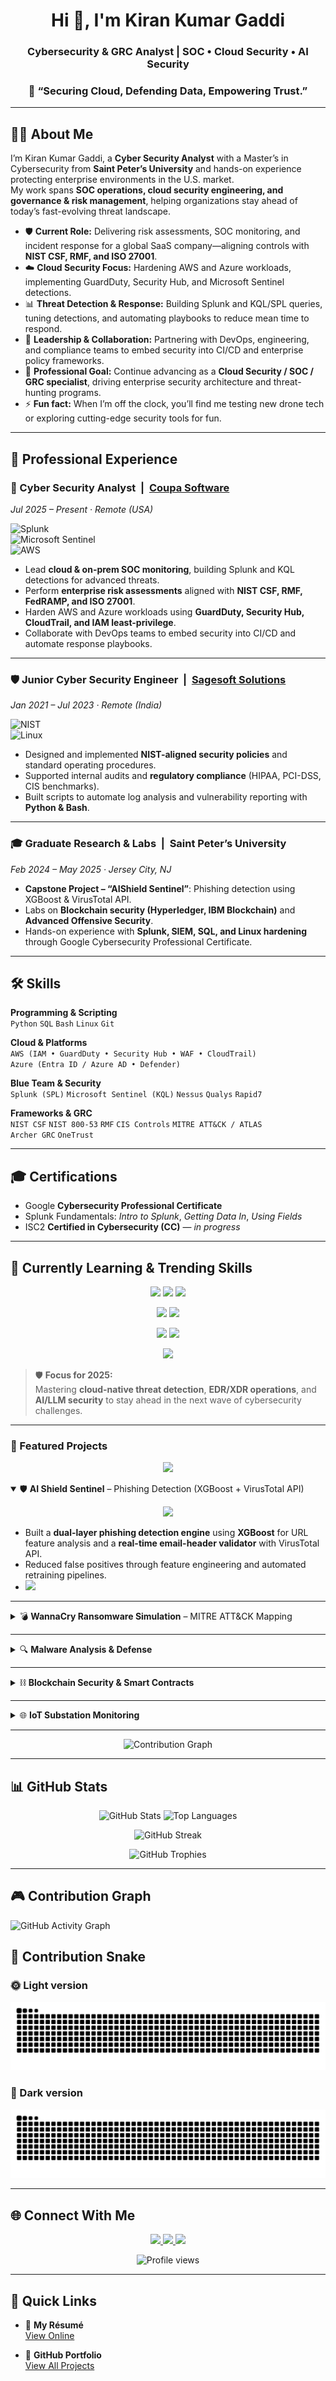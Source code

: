 <!-- PROFILE README FOR: Kirankumar2887138 -->

<h1 align="center">Hi 👋, I'm Kiran Kumar Gaddi</h1>
<h3 align="center">Cybersecurity & GRC Analyst | SOC • Cloud Security • AI Security</h3>

<h3 align="center">
🚀 “Securing Cloud, Defending Data, Empowering Trust.”
</h3>

---

## 🙋‍♂️ About Me
I’m Kiran Kumar Gaddi, a **Cyber Security Analyst** with a Master’s in Cybersecurity from **Saint Peter’s University** and hands-on experience protecting enterprise environments in the U.S. market.  
My work spans **SOC operations, cloud security engineering, and governance & risk management**, helping organizations stay ahead of today’s fast-evolving threat landscape.

- 🛡️ **Current Role:** Delivering risk assessments, SOC monitoring, and incident response for a global SaaS company—aligning controls with **NIST CSF, RMF, and ISO 27001**.  
- ☁️ **Cloud Security Focus:** Hardening AWS and Azure workloads, implementing GuardDuty, Security Hub, and Microsoft Sentinel detections.  
- 📊 **Threat Detection & Response:** Building Splunk and KQL/SPL queries, tuning detections, and automating playbooks to reduce mean time to respond.  
- 🤝 **Leadership & Collaboration:** Partnering with DevOps, engineering, and compliance teams to embed security into CI/CD and enterprise policy frameworks.  
- 🎯 **Professional Goal:** Continue advancing as a **Cloud Security / SOC / GRC specialist**, driving enterprise security architecture and threat-hunting programs.  
- ⚡ **Fun fact:** When I’m off the clock, you’ll find me testing new drone tech or exploring cutting-edge security tools for fun.

---

## 💼 Professional Experience  

### 🚀 Cyber Security Analyst &nbsp;|&nbsp; [Coupa Software](https://www.coupa.com/)  
*Jul 2025 – Present · Remote (USA)*  

![Splunk](https://img.shields.io/badge/-Splunk-000000?style=flat-square&logo=splunk)  
![Microsoft Sentinel](https://img.shields.io/badge/-Microsoft%20Sentinel-0078D4?style=flat-square&logo=microsoftazure)  
![AWS](https://img.shields.io/badge/-AWS%20Security-232F3E?style=flat-square&logo=amazon-aws)  

- Lead **cloud & on-prem SOC monitoring**, building Splunk and KQL detections for advanced threats.  
- Perform **enterprise risk assessments** aligned with **NIST CSF, RMF, FedRAMP, and ISO 27001**.  
- Harden AWS and Azure workloads using **GuardDuty, Security Hub, CloudTrail, and IAM least-privilege**.  
- Collaborate with DevOps teams to embed security into CI/CD and automate response playbooks.

---

### 🛡️ Junior Cyber Security Engineer &nbsp;|&nbsp; [Sagesoft Solutions](https://www.sagesoftsolutions.com/)  
*Jan 2021 – Jul 2023 · Remote (India)*  

![NIST](https://img.shields.io/badge/-NIST%20CSF-0A0A0A?style=flat-square)  
![Linux](https://img.shields.io/badge/-Linux-333333?style=flat-square&logo=linux)  

- Designed and implemented **NIST-aligned security policies** and standard operating procedures.  
- Supported internal audits and **regulatory compliance** (HIPAA, PCI-DSS, CIS benchmarks).  
- Built scripts to automate log analysis and vulnerability reporting with **Python & Bash**.

---

### 🎓 Graduate Research & Labs &nbsp;|&nbsp; Saint Peter’s University  
*Feb 2024 – May 2025 · Jersey City, NJ*  

- **Capstone Project – “AIShield Sentinel”**: Phishing detection using XGBoost & VirusTotal API.  
- Labs on **Blockchain security (Hyperledger, IBM Blockchain)** and **Advanced Offensive Security**.  
- Hands-on experience with **Splunk, SIEM, SQL, and Linux hardening** through Google Cybersecurity Professional Certificate.

---

## 🛠 Skills

**Programming & Scripting**  
`Python` `SQL` `Bash` `Linux` `Git`

**Cloud & Platforms**  
`AWS (IAM • GuardDuty • Security Hub • WAF • CloudTrail)`  
`Azure (Entra ID / Azure AD • Defender)`

**Blue Team & Security**  
`Splunk (SPL)` `Microsoft Sentinel (KQL)` `Nessus` `Qualys` `Rapid7`

**Frameworks & GRC**  
`NIST CSF` `NIST 800-53` `RMF` `CIS Controls` `MITRE ATT&CK / ATLAS`  
`Archer GRC` `OneTrust`

---

## 🎓 Certifications
- Google **Cybersecurity Professional Certificate**  
- Splunk Fundamentals: *Intro to Splunk*, *Getting Data In*, *Using Fields*  
- ISC2 **Certified in Cybersecurity (CC)** — *in progress*

---

## 🌱 Currently Learning & Trending Skills  

<p align="center">
  <img src="https://img.shields.io/badge/Cloud%20Security-AWS%20GuardDuty%20|%20Security%20Hub%20|%20IAM-FF9900?style=for-the-badge&logo=amazon-aws" />
  <img src="https://img.shields.io/badge/Microsoft%20Sentinel-KQL%20Detections-0078D4?style=for-the-badge&logo=microsoftazure" />
  <img src="https://img.shields.io/badge/Splunk-Advanced%20SPL%20Queries-000000?style=for-the-badge&logo=splunk" />
</p>

<p align="center">
  <img src="https://img.shields.io/badge/EDR/XDR-CrowdStrike%20Falcon%20|%20Defender%20for%20Endpoint-EA2D2D?style=for-the-badge&logo=crowdsource" />
  <img src="https://img.shields.io/badge/Vulnerability%20Mgmt-Nessus%20|%20Qualys-3776AB?style=for-the-badge&logo=tenable" />
</p>

<p align="center">
  <img src="https://img.shields.io/badge/Automation-Python%20|%20Bash-3776AB?style=for-the-badge&logo=python" />
  <img src="https://img.shields.io/badge/Threat%20Intelligence-MITRE%20ATT%26CK%20|%20MITRE%20ATLAS-FF1B2D?style=for-the-badge&logo=mitre" />
</p>

<p align="center">
  <img src="https://img.shields.io/badge/AI%20Security-LLM%20Adversarial%20Testing%20|%20Prompt%20Injection%20Defense-8A2BE2?style=for-the-badge&logo=openai" />
</p>

> 🛡️ **Focus for 2025:**  
> Mastering **cloud-native threat detection**, **EDR/XDR operations**, and **AI/LLM security** to stay ahead in the next wave of cybersecurity challenges.

---

### 🚀 Featured Projects

<p align="center">
  <img src="https://capsule-render.vercel.app/api?type=rect&color=0:00c6ff,100:0072ff&height=70&section=header&text=Security%20&%20Cloud%20Projects&fontSize=30&fontColor=ffffff&animation=fadeIn" />
</p>

<details open>
<summary>🛡️ <b>AI Shield Sentinel</b> – Phishing Detection (XGBoost + VirusTotal API)</summary>

<p align="center">
  <img src="https://img.shields.io/badge/Tech-Python%20|%20Machine%20Learning%20|%20API-blue?style=for-the-badge">
</p>

- Built a **dual-layer phishing detection engine** using **XGBoost** for URL feature analysis and a **real-time email-header validator** with VirusTotal API.  
- Reduced false positives through feature engineering and automated retraining pipelines.  
- <a href="https://github.com/Kirankumar2887138/ai-shield-sentinel"><img src="https://img.shields.io/badge/View%20Repository-000000?style=for-the-badge&logo=github"></a>

</details>

---

<details>
<summary>💣 <b>WannaCry Ransomware Simulation</b> – MITRE ATT&CK Mapping</summary>

<p align="center">
  <img src="https://img.shields.io/badge/Tech-Windows%20Lab%20|%20Reverse%20Engineering-red?style=for-the-badge">
</p>

- Created a **safe, isolated lab** to simulate WannaCry’s infection chain and lateral movement.  
- Mapped every step to the **MITRE ATT&CK framework** to document persistence and privilege-escalation tactics.  
- <a href="https://github.com/Kirankumar2887138/wannacry-ransomware-simulation"><img src="https://img.shields.io/badge/View%20Repository-000000?style=for-the-badge&logo=github"></a>

</details>

---

<details>
<summary>🔍 <b>Malware Analysis & Defense</b></summary>

<p align="center">
  <img src="https://img.shields.io/badge/Tech-Wireshark%20|%20ProcMon%20|%20Python-green?style=for-the-badge">
</p>

- Performed **static and dynamic malware analysis** with Wireshark and ProcMon.  
- Authored detection rules and created a defense playbook for SOC integration.  
- <a href="https://github.com/Kirankumar2887138/malware-analysis-defense"><img src="https://img.shields.io/badge/View%20Repository-000000?style=for-the-badge&logo=github"></a>

</details>

---

<details>
<summary>⛓️ <b>Blockchain Security & Smart Contracts</b></summary>

<p align="center">
  <img src="https://img.shields.io/badge/Tech-Solidity%20|%20Hyperledger%20|%20Multichain-purple?style=for-the-badge">
</p>

- Designed and deployed **secure dApps** with Hyperledger and Multichain.  
- Performed threat modeling and implemented **secure smart-contract patterns** to prevent re-entrancy and overflow attacks.  
- <a href="https://github.com/Kirankumar2887138/smart-contract-development"><img src="https://img.shields.io/badge/View%20Repository-000000?style=for-the-badge&logo=github"></a>

</details>

---

<details>
<summary>🌐 <b>IoT Substation Monitoring</b></summary>

<p align="center">
  <img src="https://img.shields.io/badge/Tech-IoT%20|%20Cloud%20|%20AWS-orange?style=for-the-badge">
</p>

- Engineered a **cloud-assisted IoT monitoring system** for real-time alerts in electric sub-stations.  
- Integrated security considerations—data encryption, secure MQTT messaging, and anomaly detection.  
- <a href="https://github.com/Kirankumar2887138/iot-substation-monitoring"><img src="https://img.shields.io/badge/View%20Repository-000000?style=for-the-badge&logo=github"></a>

</details>

---

<p align="center">
  <img src="https://github-readme-activity-graph.vercel.app/graph?username=Kirankumar2887138&theme=react-dark&custom_title=Project%20Contribution%20Graph" alt="Contribution Graph"/>
</p>


---

## 📊 GitHub Stats

<p align="center">
  <img src="https://github-readme-stats.vercel.app/api?username=Kirankumar2887138&show_icons=true&theme=tokyonight" alt="GitHub Stats" height="180"/>
  <img src="https://github-readme-stats.vercel.app/api/top-langs/?username=Kirankumar2887138&layout=compact&theme=tokyonight" alt="Top Languages" height="180"/>
</p>

<p align="center">
  <img src="https://streak-stats.demolab.com?user=Kirankumar2887138&theme=tokyonight&hide_border=true" alt="GitHub Streak"/>
</p>

<p align="center">
  <img src="https://github-profile-trophy.vercel.app/?username=Kirankumar2887138&theme=gruvbox&row=1&no-frame=true" alt="GitHub Trophies"/>
</p>

---

## 🎮 Contribution Graph
![GitHub Activity Graph](https://github-readme-activity-graph.vercel.app/graph?username=Kirankumar2887138&theme=react-dark)

## 🐍 Contribution Snake

### 🌞 Light version
![Snake – Light](https://raw.githubusercontent.com/Kirankumar2887138/Kirankumar2887138/output/github-snake.svg)

### 🌙 Dark version
![Snake – Dark](https://raw.githubusercontent.com/Kirankumar2887138/Kirankumar2887138/output/github-snake-dark.svg)

---

## 🌐 Connect With Me
<p align="center">
  <a href="https://www.linkedin.com/in/kirangaddi1119">
    <img src="https://img.shields.io/badge/LinkedIn-Kiran%20Kumar%20Gaddi-blue?style=for-the-badge&logo=linkedin">
  </a>
  <a href="https://tryhackme.com/p/Kirankumar018">
    <img src="https://img.shields.io/badge/TryHackMe-Kirankumar018-red?style=for-the-badge&logo=tryhackme">
  </a>
  <a href="mailto:kirankg2887138@gmail.com">
    <img src="https://img.shields.io/badge/Email-Me-green?style=for-the-badge&logo=gmail">
  </a>
</p>

<p align="center">
  <img src="https://komarev.com/ghpvc/?username=Kirankumar2887138&color=blue" alt="Profile views"/>
</p>

---

## 🔗 Quick Links
- 📄 **My Résumé**  
  [View Online](https://github.com/Kirankumar2887138/Kirankumar2887138/blob/main/Kiran_Resume_Now.pdf)

- 💼 **GitHub Portfolio**  
  [View All Projects](https://github.com/Kirankumar2887138)

<!-- End of README -->
